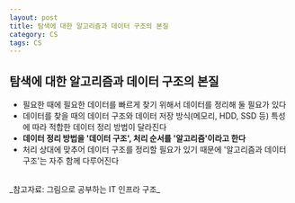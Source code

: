 ```yaml
---
layout: post
title: 탐색에 대한 알고리즘과 데이터 구조의 본질
category: CS
tags: CS
---
```


## 탐색에 대한 알고리즘과 데이터 구조의 본질

- 필요한 때에 필요한 데이터를 빠르게 찾기 위해서 데이터를 정리해 둘 필요가 있다
- 데이터를 찾을 때의 데이터 구조와 데이터 저장 방식(메모리, HDD, SSD 등) 특성에 따라 적합한 데이터 정리 방법이 달라진다
- **데이터 정리 방법을 '데이터 구조', 처리 순서를 '알고리즘'이라고 한다**
- 처리 상대에 맞추어 데이터 구조를 정리할 필요가 있기 때문에 '알고리즘과 데이터 구조'는 자주 함께 다루어진다

<br>
  _참고자료: 그림으로 공부하는 IT 인프라 구조_
